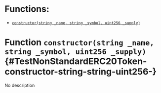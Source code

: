 # Functions:

- [`constructor(string _name, string _symbol, uint256 _supply)`](#TestNonStandardERC20Token-constructor-string-string-uint256-)

# Function `constructor(string _name, string _symbol, uint256 _supply)` {#TestNonStandardERC20Token-constructor-string-string-uint256-}

No description
